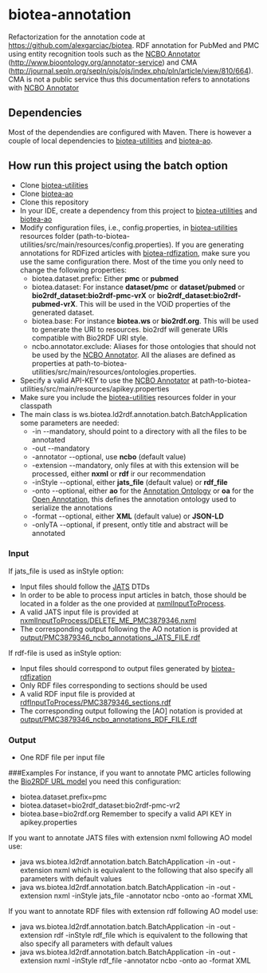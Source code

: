 # biotea-annotation
Refactorization for the annotation code at https://github.com/alexgarciac/biotea.
RDF annotation for PubMed and PMC using entity recognition tools such as the [NCBO Annotator](http://www.bioontology.org/annotator-service) (http://www.bioontology.org/annotator-service) and CMA (http://journal.sepln.org/sepln/ojs/ojs/index.php/pln/article/view/810/664). CMA is not a public service thus this documentation refers to annotations with [NCBO Annotator](http://www.bioontology.org/annotator-service)

## Dependencies
Most of the dependendies are configured with Maven. There is however a couple of local dependencies to [biotea-utilities](https://github.com/biotea/biotea-utilities) and [biotea-ao](https://github.com/biotea/biotea-ao).

## How run this project using the batch option
* Clone [biotea-utilities](https://github.com/biotea/biotea-utilities)
* Clone [biotea-ao](https://github.com/biotea/biotea-ao)
* Clone this repository
* In your IDE, create a dependency from this project to [biotea-utilities](https://github.com/biotea/biotea-utilities) and [biotea-ao](https://github.com/biotea/biotea-ao)
* Modify configuration files, i.e., config.properties, in [biotea-utilities](https://github.com/biotea/biotea-utilities) resources folder (path-to-biotea-utilities/src/main/resources/config.properties). If you are generating annotations for RDFized articles with [biotea-rdfization](https://github.com/biotea/biotea-rdfization), make sure you use the same configuration there. Most of the time you only need to change the following properties:
  * biotea.dataset.prefix: Either __pmc__ or __pubmed__
  * biotea.dataset: For instance __dataset/pmc__ or __dataset/pubmed__ or __bio2rdf_dataset:bio2rdf-pmc-vrX__ or __bio2rdf_dataset:bio2rdf-pubmed-vrX__. This will be used in the VOiD properties of the generated dataset.
  * biotea.base: For instance __biotea.ws__ or __bio2rdf.org__. This will be used to generate the URI to resources. bio2rdf will generate URIs compatible with Bio2RDF URI style.
  * ncbo.annotator.exclude: Aliases for those ontologies that should not be used by the [NCBO Annotator](http://www.bioontology.org/annotator-service). All the aliases are defined as properties at path-to-biotea-utilities/src/main/resources/ontologies.properties.
* Specify a valid API-KEY to use the [NCBO Annotator](http://www.bioontology.org/annotator-service) at path-to-biotea-utilities/src/main/resources/apikey.properties
* Make sure you include the [biotea-utilities](https://github.com/biotea/biotea-utilities) resources folder in your classpath
* The main class is ws.biotea.ld2rdf.annotation.batch.BatchApplication some parameters are needed:
  * -in <input-dir> --mandatory, should point to a directory with all the files to be annotated
  * -out <output-dir> --mandatory
  * -annotator --optional, use __ncbo__ (default value)
  * -extension --mandatory, only files at <input-dir> with this extension will be processed, either __nxml__ or __rdf__ ir our recommendation
  * -inStyle --optional, either __jats_file__ (default value) or __rdf_file__
  * -onto --optional, either __ao__ for the [Annotation Ontology](http://www.openannotation.org/spec/core/) or __oa__ for the [Open Annotation](http://www.openannotation.org/spec/core/), this defines the annotation ontology used to serialize the annotations
  * -format --optional, either __XML__ (default value) or __JSON-LD__
  * -onlyTA --optional, if present, ontly title and abstract will be annotated
 
### Input
If jats_file is used as inStyle option:
* Input files should follow the [JATS](https://jats.nlm.nih.gov/) DTDs
* In order to be able to process input articles in batch, those should be located in a folder as the one provided at [nxmlInputToProcess](https://github.com/biotea/biotea-rdfization/tree/master/src/main/resources/nxmlInputToProcess).
* A valid JATS input file is provided at [nxmlInputToProcess/DELETE_ME_PMC3879346.nxml](https://github.com/biotea/biotea-annotation/blob/master/src/main/resources/nxmlInputToProcess/DELETE_ME_PMC3879346.nxml) 
* The corresponding output following the AO notation is provided at [output/PMC3879346_ncbo_annotations_JATS_FILE.rdf](https://github.com/biotea/biotea-annotation/blob/master/src/main/resources/output/PMC3879346_ncbo_annotations_JATS_FILE.rdf)

If rdf-file is used as inStyle option: 
* Input files should correspond to output files generated by [biotea-rdfization](https://github.com/biotea/biotea-rdfization)
* Only RDF files corresponding to sections should be used
* A valid RDF input file is provided at [rdfInputToProcess/PMC3879346_sections.rdf](https://github.com/biotea/biotea-annotation/blob/master/src/main/resources/rdfInputToProcess/PMC3879346_sections.rdf)
* The corresponding output following the [AO] notation is provided at [output/PMC3879346_ncbo_annotations_RDF_FILE.rdf](https://github.com/biotea/biotea-annotation/blob/master/src/main/resources/output/PMC3879346_ncbo_annotations_RDF_FILE.rdf)

### Output
* One RDF file per input file

###Examples
For instance, if you want to annotate PMC articles following the [Bio2RDF URL model](https://github.com/bio2rdf/bio2rdf-scripts/wiki/RDFization-Guide) you need this configuration:
* biotea.dataset.prefix=pmc
* biotea.dataset=bio2rdf_dataset:bio2rdf-pmc-vr2
* biotea.base=bio2rdf.org
Remember to specify a valid API KEY in apikey.properties

If you want to annotate JATS files with extension nxml following AO model use:
* java ws.biotea.ld2rdf.annotation.batch.BatchApplication -in <input-dir> -out <output-dir> -extension nxml
which is equivalent to the following that also specify all parameters with default values
* java ws.biotea.ld2rdf.annotation.batch.BatchApplication -in <input-dir> -out <output-dir> -extension nxml -inStyle jats_file -annotator ncbo -onto ao -format XML
 
If you want to annotate RDF files with extension rdf following AO model use:
* java ws.biotea.ld2rdf.annotation.batch.BatchApplication -in <input-dir> -out <output-dir> -extension rdf -inStyle rdf_file
which is equivalent to the following that also specify all parameters with default values
* java ws.biotea.ld2rdf.annotation.batch.BatchApplication -in <input-dir> -out <output-dir> -extension nxml -inStyle rdf_file -annotator ncbo -onto ao -format XML

